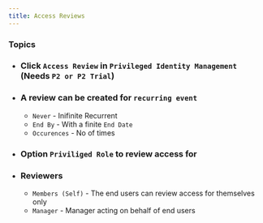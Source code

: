 ```yaml
---
title: Access Reviews
---
```


### Topics
- ### Click `Access Review` in `Privileged Identity Management` (Needs `P2 or P2 Trial`)
- ### A review can be created for `recurring event`
    - `Never` - Inifinite Recurrent
    - `End By` - With a finite `End Date`
    - `Occurences` - No of times
- ### Option `Priviliged Role` to review access for
- ###  Reviewers
    - `Members (Self)` - The end users can review access for themselves only
    - `Manager` - Manager acting on behalf of end users
